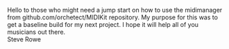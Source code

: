 Hello to those who might need a jump start on how to use the midimanager from github.com/orchetect/MIDIKit repository. 
My purpose for this was to get a baseline build for my next project.
I hope it will help all of you musicians out there.  
Steve Rowe
